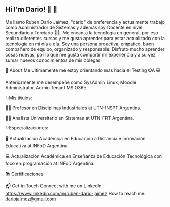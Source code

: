 ## Hi  I'm Dario! 👋 👋

Me llamo Ruben Dario Jaimez, "dario" de preferencia y actualmente trabajo como Administrador de Sistemas y ademas soy Docente en nivel Secundario y Terciario 👨‍🏫. Me encanta la tecnología en general, por eso realizo diferentes cursos y me gusta aprender para estar actualizado con la tecnología en mi día a día.
Soy una persona proactiva, empatico, buen compañero de equipo, organizado y responsable. Disfruto mucho aprender cosas nuevas, por lo que me gusta compartir mi experiencia y a su vez sumar nuevos conocimientos de mis colegas.

🚀 About Me
Ultimamente me estoy orientando mas hacia el Testing QA 💻

Anteriormente me desempeñe como SysAdmin Linux, Moodle Administrator, Admin Tenant MS O365. 

✨Mis titulos:

👨‍🎓 Profesor en Disciplinas Industriales at UTN-INSPT Argentina.

👨‍🎓 Analista Universitario en Sistemas at UTN-FRT Argentina.


✨Especializaciones:

🖥 Actualización Académica en Educación a Distancia e Innovación Educativa at INFoD Argentina.

💻 Actualización Académica en Enseñanza de Educación Tecnológica con foco en programación  at INFoD Argentina.

📚 Certificaciones



📬 Get in Touch
Connect with me on LinkedIn https://www.linkedin.com/in/ruben-dario-jaimez
How to reach me: dariojaimez@gmail.com


<!--
**dariojaimez/dariojaimez** is a ✨ _special_ ✨ repository because its `README.md` (this file) appears on your GitHub profile.
Me llamo Ruben Dario Jaimez "dario" de preferencia y actualmente trabajo como Administrador de Sistemas y ademas soy Docente en nivel Secundario y Terciario. Me encanta la tecnología en general, por eso realizo diferentes cursos y me gusta aprender para estar con la tecnología en mi día a día.

Here are some ideas to get you started:

- 🔭 I’m currently working on ...
- 🌱 I’m currently learning ...
- 👯 I’m looking to collaborate on ...
- 🤔 I’m looking for help with ...
- 💬 Ask me about ...
- 📫 How to reach me: dariojaimez@gmail.com
- 😄 Pronouns: ...
- ⚡ Fun fact: ...
-->
